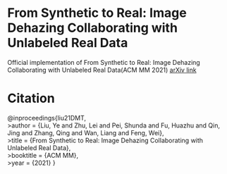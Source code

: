 # From Synthetic to Real: Image Dehazing Collaborating with Unlabeled Real Data
Official implementation of From Synthetic to Real: Image Dehazing Collaborating with Unlabeled Real Data(ACM MM 2021)
[arXiv link](https://arxiv.org/abs/2108.02934)
# Citation
@inproceedings{liu21DMT,    
     >author = {Liu, Ye and Zhu, Lei and Pei, Shunda and Fu, Huazhu and Qin, Jing and Zhang, Qing and Wan, Liang and Feng, Wei},  
     >title = {From Synthetic to Real: Image Dehazing Collaborating with Unlabeled Real Data},      
     >booktitle = {ACM MM},   
     >year = {2021}
}
